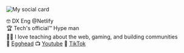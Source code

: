 ![My social card](https://res.cloudinary.com/testing-hooks-upload/image/upload/v1594327700/socials_banner.png)

🤓 DX Eng @Netlify
<br />
🏆 Tech's official™️ Hype man
<br />
👷‍♂️  I love teaching about the web, gaming, and building communities
<br />
🥚 [Egghead](https://egghead.io/instructors/domitrius-clark)
📺 [Youtube](https://youtube.com/@domitriusclark)
🎵 [TikTok](https://tiktok.com/@domitriusclark_)
<br />


